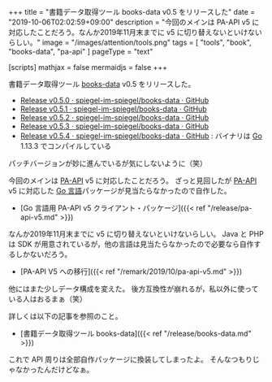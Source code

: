 +++
title = "書籍データ取得ツール books-data v0.5 をリリースした"
date =  "2019-10-06T02:02:59+09:00"
description = "今回のメインは PA-API v5 に対応したことだろう。なんか2019年11月末までに v5 に切り替えないといけないらしい。"
image = "/images/attention/tools.png"
tags = [ "tools", "book", "books-data", "pa-api" ]
pageType = "text"

[scripts]
  mathjax = false
  mermaidjs = false
+++

書籍データ取得ツール [books-data] v0.5 をリリースした。

- [Release v0.5.0 · spiegel-im-spiegel/books-data · GitHub](https://github.com/spiegel-im-spiegel/books-data/releases/tag/v0.5.0)
- [Release v0.5.1 · spiegel-im-spiegel/books-data · GitHub](https://github.com/spiegel-im-spiegel/books-data/releases/tag/v0.5.1)
- [Release v0.5.2 · spiegel-im-spiegel/books-data · GitHub](https://github.com/spiegel-im-spiegel/books-data/releases/tag/v0.5.2)
- [Release v0.5.3 · spiegel-im-spiegel/books-data · GitHub](https://github.com/spiegel-im-spiegel/books-data/releases/tag/v0.5.3)
- [Release v0.5.4 · spiegel-im-spiegel/books-data · GitHub](https://github.com/spiegel-im-spiegel/books-data/releases/tag/v0.5.4) : バイナリは [Go] 1.13.3 でコンパイルしている

パッチバージョンが妙に進んでいるが気にしないように（笑）

今回のメインは [PA-API] v5 に対応したことだろう。
ざっと見回したが  [PA-API] v5 に対応した [Go 言語]パッケージが見当たらなかったので自作した。

- [Go 言語用 PA-API v5 クライアント・パッケージ]({{< ref "/release/pa-api-v5.md" >}})

なんか2019年11月末までに v5 に切り替えないといけないらしい。
Java と PHP は SDK が用意されているが，他の言語は見当たらなかったので必要なら自作するしかないだろう。

- [PA-API V5 への移行]({{< ref "/remark/2019/10/pa-api-v5.md" >}})

他にはまた少しデータ構成を変えた。
後方互換性が崩れるが，私以外に使っている人はおるまぁ（笑）

詳しくは以下の記事を参照のこと。

- [書籍データ取得ツール books-data]({{< ref "/release/books-data.md" >}})

これで API 周りは全部自作パッケージに換装してしまったよ。
そんなつもりじゃなかったんだけどなぁ。

[books-data]: https://github.com/spiegel-im-spiegel/books-data "spiegel-im-spiegel/books-data: Search for Books Data"
[PA-API]: https://affiliate.amazon.co.jp/assoc_credentials/home "Product Advertising API"
[Go 言語]: https://golang.org/ "The Go Programming Language"
[Go]: https://golang.org/ "The Go Programming Language"
[spiegel-im-spiegel/pa-api]: https://github.com/spiegel-im-spiegel/pa-api "spiegel-im-spiegel/pa-api: APIs for Amazon Product Advertising API v5 by Golang"
